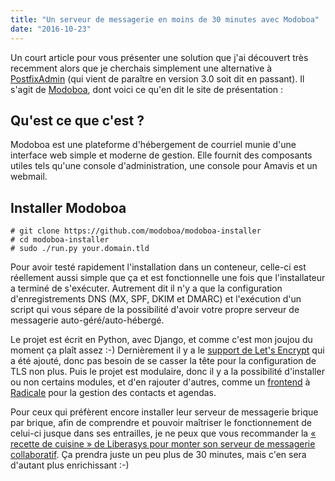 ```yaml
---
title: "Un serveur de messagerie en moins de 30 minutes avec Modoboa"
date: "2016-10-23"
---
```


Un court article pour vous présenter une solution que j'ai découvert très recemment alors que je cherchais simplement une alternative à [PostfixAdmin](http://postfixadmin.sourceforge.net/) (qui vient de paraître en version 3.0 soit dit en passant). Il s'agit de [Modoboa](https://modoboa.org/fr/), dont voici ce qu'en dit le site de présentation :

Qu'est ce que c'est ?
---------------------

Modoboa est une plateforme d'hébergement de courriel munie d'une interface web simple et moderne de gestion. Elle fournit des composants utiles tels qu'une console d'administration, une console pour Amavis et un webmail.

Installer Modoboa
-----------------

```
# git clone https://github.com/modoboa/modoboa-installer
# cd modoboa-installer
# sudo ./run.py your.domain.tld
```

Pour avoir testé rapidement l'installation dans un conteneur, celle-ci est réellement aussi simple que ça et est fonctionnelle une fois que l'installateur a terminé de s'exécuter. Autrement dit il n'y a que la configuration d'enregistrements DNS (MX, SPF, DKIM et DMARC) et l'exécution d'un script qui vous sépare de la possibilité d'avoir votre propre serveur de messagerie auto-géré/auto-hébergé.

Le projet est écrit en Python, avec Django, et comme c'est mon joujou du moment ça plaît assez :-) Dernièrement il y a le [support de Let's Encrypt](https://modoboa.org/fr/weblog/2016/10/22/lets-encrypt-support/) qui a été ajouté, donc pas besoin de se casser la tête pour la configuration de TLS non plus. Puis le projet est modulaire, donc il y a la possibilité d'installer ou non certains modules, et d'en rajouter d'autres, comme un [frontend](https://github.com/modoboa/modoboa-radicale) à [Radicale](http://radicale.org/) pour la gestion des contacts et agendas.

Pour ceux qui préfèrent encore installer leur serveur de messagerie brique par brique, afin de comprendre et pouvoir maîtriser le fonctionnement de celui-ci jusque dans ses entrailles, je ne peux que vous recommander la [« recette de cuisine » de Liberasys pour monter son serveur de messagerie collaboratif](http://www.liberasys.com/recette-de-cuisine-serveur-de-messagerie-collaborative-inter-operant-et-sans-extensions-sisi/). Ça prendra juste un peu plus de 30 minutes, mais c'en sera d'autant plus enrichissant :-)
